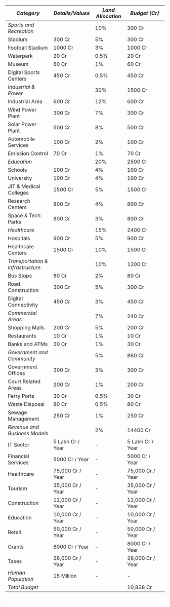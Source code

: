 | *Category*                     | *Details/Values*                              | *Land Allocation*  | *Budget (Cr)* |
|-----------------------------------|------------------------------------------------|----------------------|-----------------|
| *Sports and Recreation*         |                                                | 10%                  | 300 Cr          |
| Stadium                           | 300 Cr                                         | 5%                   | 300 Cr          |
| Football Stadium                  | 1000 Cr                                        | 3%                   | 1000 Cr         |
| Waterpark                         | 20 Cr                                          | 0.5%                 | 20 Cr           |
| Museum                            | 60 Cr                                          | 1%                   | 60 Cr           |
| Digital Sports Centers            | 450 Cr                                         | 0.5%                 | 450 Cr          |
| *Industrial & Power*            |                                                | 30%                  | 1500 Cr         |
| Industrial Area                   | 600 Cr                                         | 12%                  | 600 Cr          |
| Wind Power Plant                  | 300 Cr                                         | 7%                   | 300 Cr          |
| Solar Power Plant                 | 500 Cr                                         | 8%                   | 500 Cr          |
| Automobile Services               | 100 Cr                                         | 2%                   | 100 Cr          |
| Emission Control                  | 70 Cr                                          | 1%                   | 70 Cr           |
| *Education*                     |                                                | 20%                  | 2500 Cr         |
| Schools                           | 100 Cr                                         | 4%                   | 100 Cr          |
| University                        | 100 Cr                                         | 4%                   | 100 Cr          |
| JIT & Medical Colleges            | 1500 Cr                                        | 5%                   | 1500 Cr         |
| Research Centers                  | 800 Cr                                         | 4%                   | 800 Cr          |
| Space & Tech Parks                | 800 Cr                                         | 3%                   | 800 Cr          |
| *Healthcare*                    |                                                | 15%                  | 2400 Cr         |
| Hospitals                         | 900 Cr                                         | 5%                   | 900 Cr          |
| Healthcare Centers                | 1500 Cr                                        | 10%                  | 1500 Cr         |
| *Transportation & Infrastructure*|                                                | 10%                  | 1200 Cr         |
| Bus Stops                         | 80 Cr                                          | 2%                   | 80 Cr           |
| Road Construction                 | 300 Cr                                         | 5%                   | 300 Cr          |
| Digital Connectivity              | 450 Cr                                         | 3%                   | 450 Cr          |
| *Commercial Areas*              |                                                | 7%                   | 240 Cr          |
| Shopping Malls                    | 200 Cr                                         | 5%                   | 200 Cr          |
| Restaurants                       | 10 Cr                                          | 1%                   | 10 Cr           |
| Banks and ATMs                    | 30 Cr                                          | 1%                   | 30 Cr           |
| *Government and Community*      |                                                | 5%                   | 860 Cr          |
| Government Offices                | 300 Cr                                         | 3%                   | 300 Cr          |
| Court Related Areas               | 200 Cr                                         | 1%                   | 200 Cr          |
| Ferry Ports                       | 30 Cr                                          | 0.5%                 | 30 Cr           |
| Waste Disposal                    | 80 Cr                                          | 0.5%                 | 80 Cr           |
| Sewage Management                 | 250 Cr                                         | 1%                   | 250 Cr          |
| *Revenue and Business Models*   |                                                | 2%                   | 14400 Cr        |
| IT Sector                         | 5 Lakh Cr / Year                               | -                    | 5 Lakh Cr / Year|
| Financial Services                | 5000 Cr / Year                                 | -                    | 5000 Cr / Year  |
| Healthcare                        | 75,000 Cr / Year                               | -                    | 75,000 Cr / Year|
| Tourism                           | 35,000 Cr / Year                               | -                    | 35,000 Cr / Year|
| Construction                      | 12,000 Cr / Year                               | -                    | 12,000 Cr / Year|
| Education                         | 10,000 Cr / Year                               | -                    | 10,000 Cr / Year|
| Retail                            | 50,000 Cr / Year                               | -                    | 50,000 Cr / Year|
| Grants                            | 8000 Cr / Year                                 | -                    | 8000 Cr / Year  |
| Taxes                             | 28,000 Cr / Year                               | -                    | 28,000 Cr / Year|
| *Human Population*              | 15 Million                                     | -                    | -               |
| *Total Budget*                  |                                                |                      | 10,838 Cr       |
.
